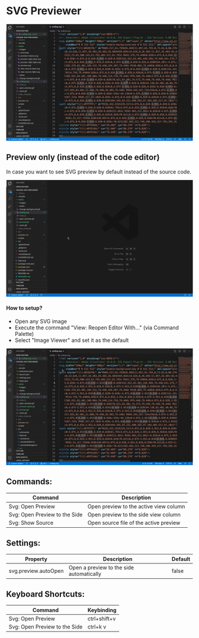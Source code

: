 # SVG Previewer

<!-- [![](https://vsmarketplacebadge.apphb.com/version/vitaliymaz.vscode-svg-previewer.svg)](https://marketplace.visualstudio.com/items?itemName=vitaliymaz.vscode-svg-previewer)
[![](https://vsmarketplacebadge.apphb.com/downloads/vitaliymaz.vscode-svg-previewer.svg)](https://marketplace.visualstudio.com/items?itemName=vitaliymaz.vscode-svg-previewer)
[![](https://vsmarketplacebadge.apphb.com/rating/vitaliymaz.vscode-svg-previewer.svg)](https://marketplace.visualstudio.com/items?itemName=vitaliymaz.vscode-svg-previewer) -->

![Workflow](media/preview.gif)

## Preview only (instead of the code editor)

In case you want to see SVG preview by default instead of the source code.

![Workflow](media/preview-editor.gif)

#### How to setup?
- Open any SVG image
- Execute the command "View: Reopen Editor With..." (via Command Palette)
- Select "Image Viewer" and set it as the default

![Workflow](media/preview-editor-how-to.gif)

## Commands:

| Command                        | Description                          |
|--------------------------------|--------------------------------------|
| Svg: Open Preview              | Open preview to the active view column |
| Svg: Open Preview to the Side  | Open preview to the side view column |
| Svg: Show Source               | Open source file of the active preview |

## Settings:

| Property             | Description                              | Default |
|----------------------|------------------------------------------|---------|
| svg.preview.autoOpen | Open a preview to the side automatically | false   |

## Keyboard Shortcuts:

| Command                        | Keybinding                          |
|--------------------------------|--------------------------------------|
| Svg: Open Preview              | ctrl+shift+v |
| Svg: Open Preview to the Side  | ctrl+k v |
